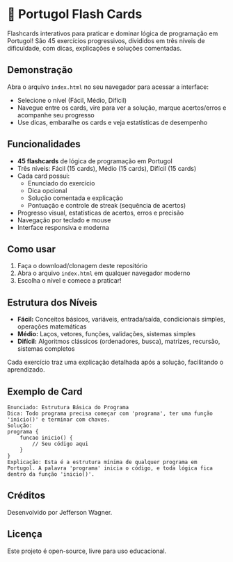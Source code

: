 # 🧠 Portugol Flash Cards

Flashcards interativos para praticar e dominar lógica de programação em Portugol! São 45 exercícios progressivos, divididos em três níveis de dificuldade, com dicas, explicações e soluções comentadas.

## Demonstração

Abra o arquivo `index.html` no seu navegador para acessar a interface:

- Selecione o nível (Fácil, Médio, Difícil)
- Navegue entre os cards, vire para ver a solução, marque acertos/erros e acompanhe seu progresso
- Use dicas, embaralhe os cards e veja estatísticas de desempenho

## Funcionalidades

- **45 flashcards** de lógica de programação em Portugol
- Três níveis: Fácil (15 cards), Médio (15 cards), Difícil (15 cards)
- Cada card possui:
  - Enunciado do exercício
  - Dica opcional
  - Solução comentada e explicação
  - Pontuação e controle de streak (sequência de acertos)
- Progresso visual, estatísticas de acertos, erros e precisão
- Navegação por teclado e mouse
- Interface responsiva e moderna

## Como usar

1. Faça o download/clonagem deste repositório
2. Abra o arquivo `index.html` em qualquer navegador moderno
3. Escolha o nível e comece a praticar!

## Estrutura dos Níveis

- **Fácil:** Conceitos básicos, variáveis, entrada/saída, condicionais simples, operações matemáticas
- **Médio:** Laços, vetores, funções, validações, sistemas simples
- **Difícil:** Algoritmos clássicos (ordenadores, busca), matrizes, recursão, sistemas completos

Cada exercício traz uma explicação detalhada após a solução, facilitando o aprendizado.

## Exemplo de Card

```
Enunciado: Estrutura Básica do Programa
Dica: Todo programa precisa começar com 'programa', ter uma função 'inicio()' e terminar com chaves.
Solução:
programa {
    funcao inicio() {
        // Seu código aqui
    }
}
Explicação: Esta é a estrutura mínima de qualquer programa em Portugol. A palavra 'programa' inicia o código, e toda lógica fica dentro da função 'inicio()'.
```

## Créditos

Desenvolvido por Jefferson Wagner.

## Licença

Este projeto é open-source, livre para uso educacional.